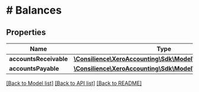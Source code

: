 # # Balances

## Properties

Name | Type | Description | Notes
------------ | ------------- | ------------- | -------------
**accountsReceivable** | [**\Consilience\XeroAccounting\Sdk\Model\AccountsReceivable**](AccountsReceivable.md) |  | [optional] 
**accountsPayable** | [**\Consilience\XeroAccounting\Sdk\Model\AccountsPayable**](AccountsPayable.md) |  | [optional] 

[[Back to Model list]](../../README.md#documentation-for-models) [[Back to API list]](../../README.md#documentation-for-api-endpoints) [[Back to README]](../../README.md)


